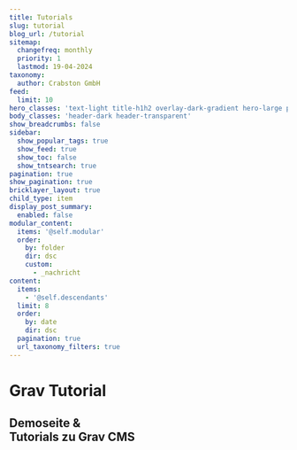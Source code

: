```yaml
---
title: Tutorials
slug: tutorial
blog_url: /tutorial
sitemap:
  changefreq: monthly
  priority: 1
  lastmod: 19-04-2024
taxonomy:
  author: Crabston GmbH
feed:
  limit: 10
hero_classes: 'text-light title-h1h2 overlay-dark-gradient hero-large parallax'
body_classes: 'header-dark header-transparent'
show_breadcrumbs: false
sidebar:
  show_popular_tags: true
  show_feed: true
  show_toc: false
  show_tntsearch: true
pagination: true
show_pagination: true
bricklayer_layout: true
child_type: item
display_post_summary:
  enabled: false
modular_content:
  items: '@self.modular'
  order:
    by: folder
    dir: dsc
    custom:
      - _nachricht
content:
  items:
    - '@self.descendants'
  limit: 8
  order:
    by: date
    dir: dsc
  pagination: true
  url_taxonomy_filters: true
---
```


# Grav Tutorial
## Demoseite & <br> Tutorials zu Grav CMS

